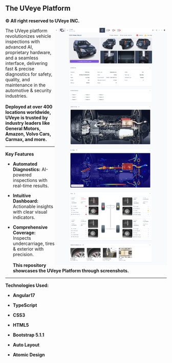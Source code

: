 ## The UVeye Platform
**© All right reserved to UVeye INC.**

<img align="right" src="./06 - platform-report.png" alt="UVeye Platform Overview" width="350">

The UVeye platform revolutionizes vehicle inspections with advanced AI, proprietary hardware, and a seamless interface, delivering fast & precise diagnostics for safety, quality, and maintenance in the automotive & security industries.
<br><br>
**Deployed at over 400 locations worldwide, UVeye is trusted by industry leaders like General Motors, Amazon, Volvo Cars, Carmax, and more.**

---

**Key Features**

- **Automated Diagnostics:** AI-powered inspections with real-time results.
 
- **Intuitive Dashboard:** Actionable insights with clear visual indicators.

- **Comprehensive Coverage:** Inspects undercarriage, tires & exterior with precision.
<br><br>
**This repository showcases the UVeye Platform through screenshots.**

---

**Technologies Used:**

- **Angular17**
- **TypeScript**
- **CSS3**
- **HTML5**

- **Bootstrap 5.1.1**
- **Auto Layout**
- **Atomic Design**



